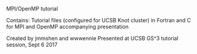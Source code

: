 MPI/OpenMP tutorial

Contains:
Tutorial files (configured for UCSB Knot cluster) in Fortran and C for MPI and OpenMP
accompanying presentation

Created by jmmshen and wwwennie
Presented at UCSB GS^3 tutorial session, Sept 6 2017

